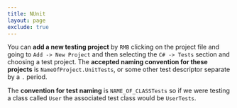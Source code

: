 ```yaml
---
title: NUnit
layout: page
exclude: true
---
```


You can **add a new testing project** by `RMB` clicking on the project file and going to `Add -> New Project` and then selecting the `C# -> Tests` section and choosing a test project. The **accepted naming convention for these projects** is `NameOfProject.UnitTests`, or some other test descriptor separate by a `.` period.

The **convention for test naming** is `NAME_OF_CLASSTests` so if we were testing a class called `User` the associated test class would be `UserTests`.
<!--stackedit_data:
eyJoaXN0b3J5IjpbLTM0OTMxMDc5MSwtMjAyMDU1NzQyMywtMT
c4OTc1MTk5OV19
-->